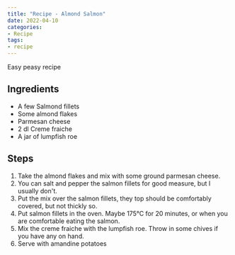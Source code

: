```yaml
---
title: "Recipe - Almond Salmon"
date: 2022-04-10
categories:
- Recipe
tags:
- recipe
---
```


Easy peasy recipe

## Ingredients
* A few Salmond fillets
* Some almond flakes
* Parmesan cheese
* 2 dl Creme fraiche
* A jar of lumpfish roe

## Steps
1. Take the almond flakes and mix with some ground parmesan cheese.
2. You can salt and pepper the salmon fillets for good measure, but I usually don't.
3. Put the mix over the salmon fillets, they top should be comfortably covered, but not thickly so.
4. Put salmon fillets in the oven. Maybe 175°C for 20 minutes, or when you are comfortable eating the salmon.
5. Mix the creme fraiche with the lumpfish roe. Throw in some chives if you have any on hand.
6. Serve with amandine potatoes
